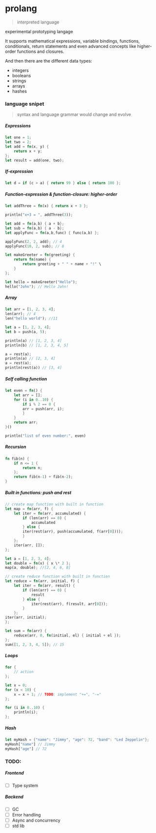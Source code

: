 # prolang

> interpreted language

experimental prototyping langage

It supports mathematical expressions, variable bindings, functions, conditionals, return statements and even advanced concepts like higher-order functions and closures.

And then there are the different data types:

- integers
- booleans
- strings
- arrays
- hashes

### language snipet

> syntax and language grammar would change and evolve

##### Expressions

```rs
let one = 1;
let two = 2;
let add = fn(x, y) {
    return x + y;
};
let result = add(one, two);
```

##### If-expression

```rs
let d = if (c > a) { return 99 } else { return 100 };
```

##### Function-expression & function-closure: higher-order

```rs
let addThree = fn(x) { return x + 3 };

println("x+3 = ", addThree(3));

let add = fn(a,b) { a + b};
let sub = fn(a,b) { a - b};
let applyFunc = fn(a,b,func) { func(a,b) };

applyFunc(2, 2, add); // 4
applyFunc(10, 2, sub); // 8

let makeGreeter = fn(greeting) {
    return fn(name) {
        return greeting + " " + name + "!" \
    }
};

let hello = makeGreeter("Hello");
hello("John"); // Hello John!
```

##### Array

```rs
let arr = [1, 2, 3, 4];
len(arr); // 4
len("hello world"); //11

let a = [1, 2, 3, 4];
let b = push(a, 5);

println(a) // [1, 2, 3, 4]
println(b) // [1, 2, 3, 4, 5]

a = rest(a);
println(a) // [2, 3, 4]
a = rest(a);
println(rest(a)) // [3, 4]
```

##### Self calling function

```rs
let even = fn() {
    let arr = [];
    for (i in 0..10) {
        if i % 2 == 0 {
        arr = push(arr, i);
        }
    }
    return arr;
}()

println("list of even number:", even)

```

##### Recursion

```rs
fn fib(n) {
    if n <= 1 {
        return n;
    };
    return fib(n-1) + fib(n-2);
}

```

##### Built in functions: push and rest

```rs
// create map function with built in function
let map = fn(arr, f) {
    let iter = fn(arr, accumulated) {
        if (len(arr) == 0) {
            accumulated
        } else {
        iter(rest(arr), push(accumulated, f(arr[0])));
        }
    };
    iter(arr, []);
};

let a = [1, 2, 3, 4];
let double = fn(x) { x \* 2 };
map(a, double); //[2, 4, 6, 8]

// create reduce function with built in function
let reduce = fn(arr, initial, f) {
    let iter = fn(arr, result) {
        if (len(arr) == 0) {
            result
        } else {
            iter(rest(arr), f(result, arr[0]));
        }
    };
iter(arr, initial);
};

let sum = fn(arr) {
    reduce(arr, 0, fn(initial, el) { initial + el });
};
sum([1, 2, 3, 4, 5]); // 15

```

##### Loops

```rs
for {
    // action
};

let x = 0;
for (x < 10) {
    x = x + 1; // TODO: implement "+=", "-="
};

for (i in 0..10) {
    println(i);
};

```

##### Hash

```rs
let myHash = {"name": "Jimmy", "age": 72, "band": "Led Zeppelin"};
myHash["name"] // Jimmy
myHash["age"] // 72

```

### TODO:

##### Frontend

- [ ] Type system

##### Backend

- [ ] GC
- [ ] Error handling
- [ ] Async and concurrency
- [ ] std lib

```

```
